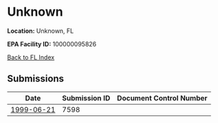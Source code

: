 # Unknown

**Location:** Unknown, FL

**EPA Facility ID:** 100000095826

[Back to FL Index](../../index.md)

## Submissions

| Date | Submission ID | Document Control Number |
|------|--------------|-------------------------|
| [1999-06-21](submissions/7598.md) | 7598 |  |
